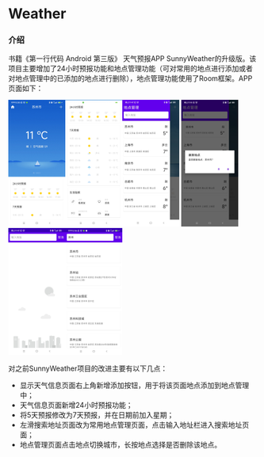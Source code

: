 # Weather

### 介绍

书籍《第一行代码 Android 第三版》 天气预报APP  SunnyWeather的升级版。该项目主要增加了24小时预报功能和地点管理功能（可对常用的地点进行添加或者对地点管理中的已添加的地点进行删除），地点管理功能使用了Room框架。APP页面如下：

<img src=".\screenshots\1.jpg" style="zoom:25%;" /><img src=".\screenshots\2.jpg" style="zoom:25%;" /><img src=".\screenshots\3.jpg" style="zoom:25%;" />
<img src=".\screenshots\4.jpg" style="zoom:25%;" /><img src=".\screenshots\5.jpg" style="zoom:25%;" /><img src=".\screenshots\6.jpg" style="zoom:25%;" />

对之前SunnyWeather项目的改进主要有以下几点：

- 显示天气信息页面右上角新增添加按钮，用于将该页面地点添加到地点管理中；
- 天气信息页面新增24小时预报功能；
- 将5天预报修改为7天预报，并在日期前加入星期；
- 左滑搜索地址页面改为常用地点管理页面，点击输入地址栏进入搜索地址页面；
- 地点管理页面点击地点切换城市，长按地点选择是否删除该地点。
